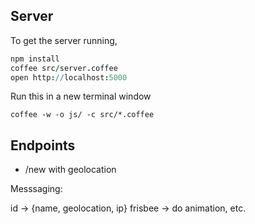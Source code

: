 
## Server

To get the server running,

```coffee
npm install
coffee src/server.coffee
open http://localhost:5000
```

Run this in a new terminal window
```
coffee -w -o js/ -c src/*.coffee
```


## Endpoints

* /new with geolocation

Messsaging:

id -> {name, geolocation, ip}
frisbee -> do animation, etc. 